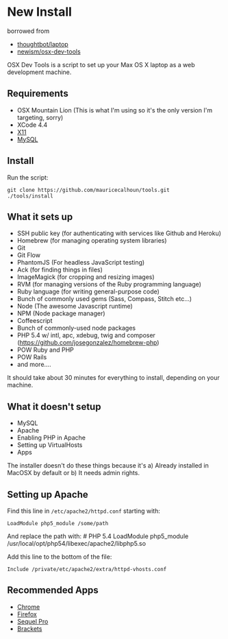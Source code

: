 New Install 
=============
borrowed from
* [thoughtbot/laptop](https://github.com/thoughtbot/laptop)
* [newism/osx-dev-tools](https://github.com/newism/osx-dev-tools)

OSX Dev Tools is a script to set up your Max OS X laptop as a web development machine.

Requirements
------------

* OSX Mountain Lion (This is what I'm using so it's the only version I'm targeting, sorry)
* XCode 4.4
* [X11](http://xquartz.macosforge.org/trac/wiki)
* [MySQL](http://www.mysql.com/downloads/mysql/)

Install
-------

Run the script:

    git clone https://github.com/mauricecalhoun/tools.git
    ./tools/install


What it sets up
---------------

* SSH public key (for authenticating with services like Github and Heroku)
* Homebrew (for managing operating system libraries)
* Git
* Git Flow
* PhantomJS (For headless JavaScript testing)
* Ack (for finding things in files)
* ImageMagick (for cropping and resizing images)
* RVM (for managing versions of the Ruby programming language)
* Ruby language (for writing general-purpose code)
* Bunch of commonly used gems (Sass, Compass, Stitch etc...)
* Node (The awesome Javascript runtime)
* NPM (Node package manager)
* Coffeescript
* Bunch of commonly-used node packages
* PHP 5.4 w/ intl, apc, xdebug, twig and composer (https://github.com/josegonzalez/homebrew-php)
* POW Ruby and PHP
* POW Rails
* and more....

It should take about 30 minutes for everything to install, depending on your machine.

What it doesn't setup
---------------------

* MySQL
* Apache
* Enabling PHP in Apache
* Setting up VirtualHosts
* Apps

The installer doesn't do these things because it's a) Already installed in MacOSX by default or b) It needs admin rights. 

Setting up Apache
-----------------

Find this line in `/etc/apache2/httpd.conf` starting with:

    LoadModule php5_module /some/path

And replace the path with:
    # PHP 5.4
    LoadModule php5_module /usr/local/opt/php54/libexec/apache2/libphp5.so
    
Add this line to the bottom of the file:

    Include /private/etc/apache2/extra/httpd-vhosts.conf

Recommended Apps
----------------

* [Chrome](https://www.google.com/chrome/)
* [Firefox](http://www.mozilla.org/en-US/firefox/new/)
* [Sequel Pro](http://www.sequelpro.com/)
* [Brackets](http://www.brackets.io/)
